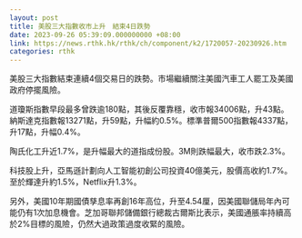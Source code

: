 ```yaml
---
layout: post
title: 美股三大指數收市上升　結束4日跌勢
date: 2023-09-26 05:39:09.000000000 +08:00
link: https://news.rthk.hk/rthk/ch/component/k2/1720057-20230926.htm
categories: rthk
---
```


美股三大指數結束連續4個交易日的跌勢。市場繼續關注美國汽車工人罷工及美國政府停擺風險。

道瓊斯指數早段最多曾跌逾180點，其後反覆靠穩，收市報34006點，升43點。納斯達克指數報13271點，升59點，升幅約0.5%。標準普爾500指數報4337點，升17點，升幅0.4%。

陶氏化工升近1.7%，是升幅最大的道指成份股。3M則跌幅最大，收市跌2.3%。

科技股上升，亞馬遜計劃向人工智能初創公司投資40億美元，股價高收約1.7%。至於輝達升約1.5%，Netflix升1.3%。

另外，美國10年期國債孳息率再創16年高位，升至4.54厘，因美國聯儲局年內可能仍有1次加息機會。芝加哥聯邦儲備銀行總裁古爾斯比表示，美國通脹率持續高於2%目標的風險，仍然大過政策過度收緊的風險。
